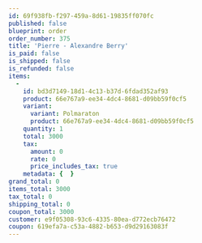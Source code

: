 ```yaml
---
id: 69f938fb-f297-459a-8d61-19835ff070fc
published: false
blueprint: order
order_number: 375
title: 'Pierre - Alexandre Berry'
is_paid: false
is_shipped: false
is_refunded: false
items:
  -
    id: bd3d7149-18d1-4c13-b37d-6fdad352af93
    product: 66e767a9-ee34-4dc4-8681-d09bb59f0cf5
    variant:
      variant: Polmaraton
      product: 66e767a9-ee34-4dc4-8681-d09bb59f0cf5
    quantity: 1
    total: 3000
    tax:
      amount: 0
      rate: 0
      price_includes_tax: true
    metadata: {  }
grand_total: 0
items_total: 3000
tax_total: 0
shipping_total: 0
coupon_total: 3000
customer: e9f05308-93c6-4335-80ea-d772ecb76472
coupon: 619efa7a-c53a-4882-b653-d9d29163083f
---
```


